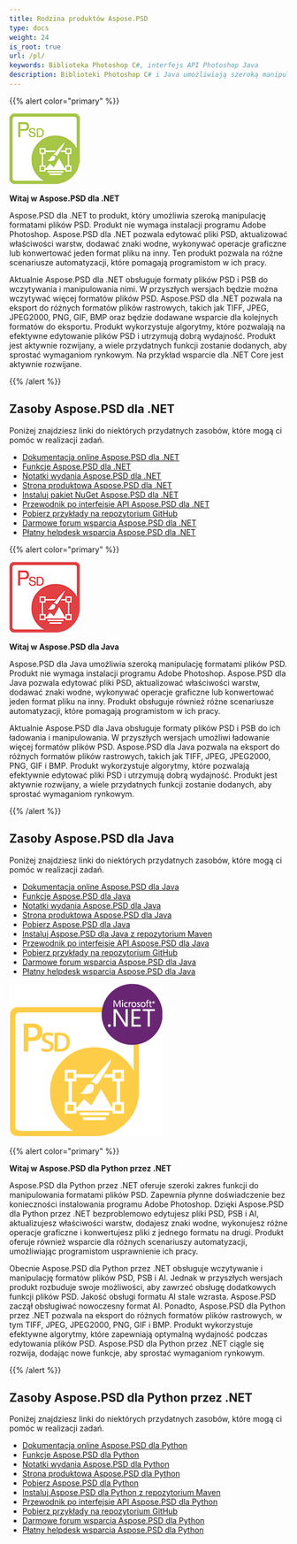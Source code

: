 ```yaml
---
title: Rodzina produktów Aspose.PSD
type: docs
weight: 24
is_root: true
url: /pl/
keywords: Biblioteka Photoshop C#, interfejs API Photoshop Java
description: Biblioteki Photoshop C# i Java umożliwiają szeroką manipulację formatami plików PSD. Produkty nie wymagają instalacji programu Adobe Photoshop i obsługują formację plików PSD i PSB do ich ładowania, manipulowania oraz konwertowania ich do różnych formatów plików rastrowych, takich jak TIFF, JPEG, JPEG2000, PNG, GIF i BMP.
---
```


{{% alert color="primary" %}} 

**![Logo produktu Aspose.PSD dla .NET](home_1.png)**

**Witaj w Aspose.PSD dla .NET**

Aspose.PSD dla .NET to produkt, który umożliwia szeroką manipulację formatami plików PSD. Produkt nie wymaga instalacji programu Adobe Photoshop. Aspose.PSD dla .NET pozwala edytować pliki PSD, aktualizować właściwości warstw, dodawać znaki wodne, wykonywać operacje graficzne lub konwertować jeden format pliku na inny. Ten produkt pozwala na różne scenariusze automatyzacji, które pomagają programistom w ich pracy.

Aktualnie Aspose.PSD dla .NET obsługuje formaty plików PSD i PSB do wczytywania i manipulowania nimi. W przyszłych wersjach będzie można wczytywać więcej formatów plików PSD. Aspose.PSD dla .NET pozwala na eksport do różnych formatów plików rastrowych, takich jak TIFF, JPEG, JPEG2000, PNG, GIF, BMP oraz będzie dodawane wsparcie dla kolejnych formatów do eksportu. Produkt wykorzystuje algorytmy, które pozwalają na efektywne edytowanie plików PSD i utrzymują dobrą wydajność. Produkt jest aktywnie rozwijany, a wiele przydatnych funkcji zostanie dodanych, aby sprostać wymaganiom rynkowym. Na przykład wsparcie dla .NET Core jest aktywnie rozwijane.

{{% /alert %}} 

## **Zasoby Aspose.PSD dla .NET**

Poniżej znajdziesz linki do niektórych przydatnych zasobów, które mogą ci pomóc w realizacji zadań.

- [Dokumentacja online Aspose.PSD dla .NET](/psd/pl/net/)
- [Funkcje Aspose.PSD dla .NET](/psd/pl/net/features/)
- [Notatki wydania Aspose.PSD dla .NET](/psd/pl/net/release-notes/)
- [Strona produktowa Aspose.PSD dla .NET](https://products.aspose.com/psd/net)
- [Instaluj pakiet NuGet Aspose.PSD dla .NET](https://www.nuget.org/packages/Aspose.PSD/)
- [Przewodnik po interfejsie API Aspose.PSD dla .NET](https://reference.aspose.com/net/psd)
- [Pobierz przykłady na repozytorium GitHub](https://github.com/aspose-psd/Aspose.PSD-for-.NET)
- [Darmowe forum wsparcia Aspose.PSD dla .NET](https://forum.aspose.com/c/psd)
- [Płatny helpdesk wsparcia Aspose.PSD dla .NET](https://helpdesk.aspose.com/)

{{% alert color="primary" %}} 

**![Logo produktu Aspose.PSD dla Java](aspose-psd-for-java-home_1.png)**

**Witaj w Aspose.PSD dla Java**

Aspose.PSD dla Java umożliwia szeroką manipulację formatami plików PSD. Produkt nie wymaga instalacji programu Adobe Photoshop. Aspose.PSD dla Java pozwala edytować pliki PSD, aktualizować właściwości warstw, dodawać znaki wodne, wykonywać operacje graficzne lub konwertować jeden format pliku na inny. Produkt obsługuje również różne scenariusze automatyzacji, które pomagają programistom w ich pracy.

Aktualnie Aspose.PSD dla Java obsługuje formaty plików PSD i PSB do ich ładowania i manipulowania. W przyszłych wersjach umożliwi ładowanie więcej formatów plików PSD. Aspose.PSD dla Java pozwala na eksport do różnych formatów plików rastrowych, takich jak TIFF, JPEG, JPEG2000, PNG, GIF i BMP. Produkt wykorzystuje algorytmy, które pozwalają efektywnie edytować pliki PSD i utrzymują dobrą wydajność. Produkt jest aktywnie rozwijany, a wiele przydatnych funkcji zostanie dodanych, aby sprostać wymaganiom rynkowym.

{{% /alert %}} 

## **Zasoby Aspose.PSD dla Java**

Poniżej znajdziesz linki do niektórych przydatnych zasobów, które mogą ci pomóc w realizacji zadań.

- [Dokumentacja online Aspose.PSD dla Java](/psd/pl/java/)
- [Funkcje Aspose.PSD dla Java](/psd/pl/java/features/)
- [Notatki wydania Aspose.PSD dla Java](/psd/pl/java/release-notes/)
- [Strona produktowa Aspose.PSD dla Java](https://products.aspose.com/psd/java)
- [Pobierz Aspose.PSD dla Java](https://repository.aspose.com/webapp/#/artifacts/browse/tree/General/repo/com/aspose/aspose-psd)
- [Instaluj Aspose.PSD dla Java z repozytorium Maven](/psd/pl/java/installation/)
- [Przewodnik po interfejsie API Aspose.PSD dla Java](https://reference.aspose.com/java/psd)
- [Pobierz przykłady na repozytorium GitHub](https://github.com/aspose-psd/Aspose.PSD-for-Java)
- [Darmowe forum wsparcia Aspose.PSD dla Java](https://forum.aspose.com/c/psd)
- [Płatny helpdesk wsparcia Aspose.PSD dla Java](https://helpdesk.aspose.com/)

![Logo produktu Aspose.PSD dla Python przez .NET](aspose-psd-for-python-home_1.png)

{{% alert color="primary" %}} 

**Witaj w Aspose.PSD dla Python przez .NET**

Aspose.PSD dla Python przez .NET oferuje szeroki zakres funkcji do manipulowania formatami plików PSD. Zapewnia płynne doświadczenie bez konieczności instalowania programu Adobe Photoshop. Dzięki Aspose.PSD dla Python przez .NET bezproblemowo edytujesz pliki PSD, PSB i AI, aktualizujesz właściwości warstw, dodajesz znaki wodne, wykonujesz różne operacje graficzne i konwertujesz pliki z jednego formatu na drugi. Produkt oferuje również wsparcie dla różnych scenariuszy automatyzacji, umożliwiając programistom usprawnienie ich pracy.

Obecnie Aspose.PSD dla Python przez .NET obsługuje wczytywanie i manipulację formatów plików PSD, PSB i AI. Jednak w przyszłych wersjach produkt rozbuduje swoje możliwości, aby zawrzeć obsługę dodatkowych funkcji plików PSD. Jakość obsługi formatu AI stale wzrasta. Aspose.PSD zaczął obsługiwać nowoczesny format AI. Ponadto, Aspose.PSD dla Python przez .NET pozwala na eksport do różnych formatów plików rastrowych, w tym TIFF, JPEG, JPEG2000, PNG, GIF i BMP. Produkt wykorzystuje efektywne algorytmy, które zapewniają optymalną wydajność podczas edytowania plików PSD. Aspose.PSD dla Python przez .NET ciągle się rozwija, dodając nowe funkcje, aby sprostać wymaganiom rynkowym.

{{% /alert %}} 

## **Zasoby Aspose.PSD dla Python przez .NET**

Poniżej znajdziesz linki do niektórych przydatnych zasobów, które mogą ci pomóc w realizacji zadań.

- [Dokumentacja online Aspose.PSD dla Python](/psd/pl/python-net/)
- [Funkcje Aspose.PSD dla Python](/psd/pl/python-net/features/)
- [Notatki wydania Aspose.PSD dla Python](/psd/pl/python-net/release-notes/)
- [Strona produktowa Aspose.PSD dla Python](https://products.aspose.com/psd/python-net)
- [Pobierz Aspose.PSD dla Python](https://repository.aspose.com/webapp/#/artifacts/browse/tree/General/repo/com/aspose/aspose-psd)
- [Instaluj Aspose.PSD dla Python z repozytorium Maven](/psd/pl/python-net/installation/)
- [Przewodnik po interfejsie API Aspose.PSD dla Python](https://reference.aspose.com/python-net/psd)
- [Pobierz przykłady na repozytorium GitHub](https://github.com/aspose-psd/Aspose.PSD-for-Python-Net)
- [Darmowe forum wsparcia Aspose.PSD dla Python](https://forum.aspose.com/c/psd)
- [Płatny helpdesk wsparcia Aspose.PSD dla Python](https://helpdesk.aspose.com/)

